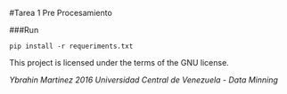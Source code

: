 #Tarea 1 Pre Procesamiento


###Run
```
pip install -r requeriments.txt
```
This project is licensed under the terms of the GNU license.

*Ybrahin Martinez*
*2016 Universidad Central de Venezuela - Data Minning*

